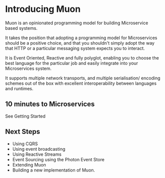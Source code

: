 # Introducing Muon

Muon is an opinionated programming model for building Microservice based systems.

It takes the position that adopting a programming model for Microservices should be a positive choice, and that you shouldn't simply adopt the way that HTTP or a particular messaging system expects you to interact.

It is Event Oriented, Reactive and fully polyglot, enabling you to choose the best language for the particular job and easily integrate into your Microservices system.

It supports multiple network transports, and multiple serialisation/ encoding schemes out of the box with excellent interoperability between languages and runtimes.

## 10 minutes to Microservices

See Getting Started

## Next Steps

* Using CQRS
* Using event broadcasting
* Using Reactive Streams
* Event Sourcing using the Photon Event Store
* Extending Muon
* Building a new implementation of Muon.
